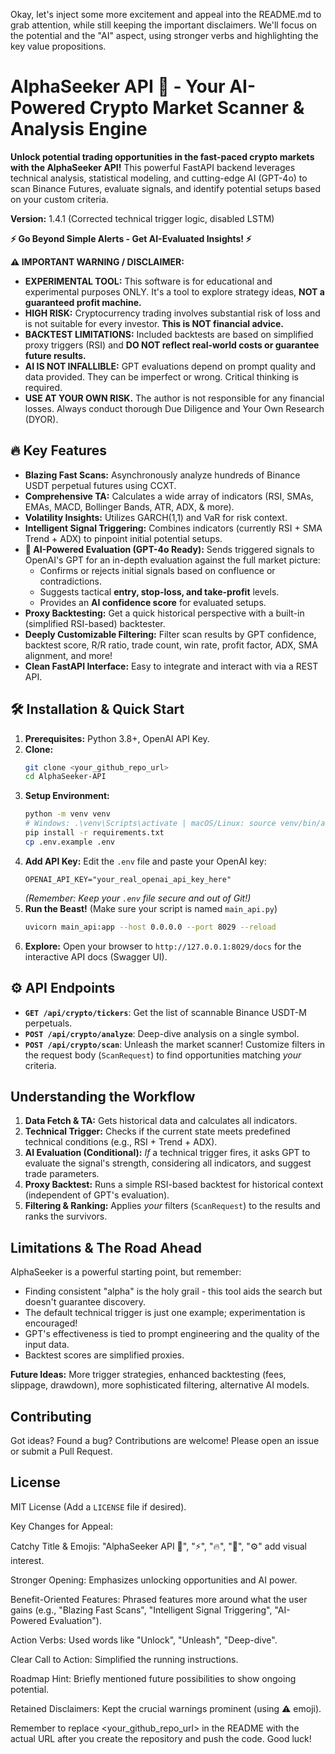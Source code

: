Okay, let's inject some more excitement and appeal into the README.md to grab attention, while still keeping the important disclaimers. We'll focus on the potential and the "AI" aspect, using stronger verbs and highlighting the key value propositions.

# AlphaSeeker API 🚀 - Your AI-Powered Crypto Market Scanner & Analysis Engine

**Unlock potential trading opportunities in the fast-paced crypto markets with the AlphaSeeker API!** This powerful FastAPI backend leverages technical analysis, statistical modeling, and cutting-edge AI (GPT-4o) to scan Binance Futures, evaluate signals, and identify potential setups based on your custom criteria.

**Version:** 1.4.1 (Corrected technical trigger logic, disabled LSTM)

**⚡️ Go Beyond Simple Alerts - Get AI-Evaluated Insights! ⚡️**

**⚠️ IMPORTANT WARNING / DISCLAIMER:**
*   **EXPERIMENTAL TOOL:** This software is for educational and experimental purposes ONLY. It's a tool to explore strategy ideas, **NOT a guaranteed profit machine.**
*   **HIGH RISK:** Cryptocurrency trading involves substantial risk of loss and is not suitable for every investor. **This is NOT financial advice.**
*   **BACKTEST LIMITATIONS:** Included backtests are based on simplified proxy triggers (RSI) and **DO NOT reflect real-world costs or guarantee future results.**
*   **AI IS NOT INFALLIBLE:** GPT evaluations depend on prompt quality and data provided. They can be imperfect or wrong. Critical thinking is required.
*   **USE AT YOUR OWN RISK.** The author is not responsible for any financial losses. Always conduct thorough Due Diligence and Your Own Research (DYOR).

## 🔥 Key Features

*   **Blazing Fast Scans:** Asynchronously analyze hundreds of Binance USDT perpetual futures using CCXT.
*   **Comprehensive TA:** Calculates a wide array of indicators (RSI, SMAs, EMAs, MACD, Bollinger Bands, ATR, ADX, & more).
*   **Volatility Insights:** Utilizes GARCH(1,1) and VaR for risk context.
*   **Intelligent Signal Triggering:** Combines indicators (currently RSI + SMA Trend + ADX) to pinpoint initial potential setups.
*   **🤖 AI-Powered Evaluation (GPT-4o Ready):** Sends triggered signals to OpenAI's GPT for an in-depth evaluation against the full market picture:
    *   Confirms or rejects initial signals based on confluence or contradictions.
    *   Suggests tactical **entry, stop-loss, and take-profit** levels.
    *   Provides an **AI confidence score** for evaluated setups.
*   **Proxy Backtesting:** Get a quick historical perspective with a built-in (simplified RSI-based) backtester.
*   **Deeply Customizable Filtering:** Filter scan results by GPT confidence, backtest score, R/R ratio, trade count, win rate, profit factor, ADX, SMA alignment, and more!
*   **Clean FastAPI Interface:** Easy to integrate and interact with via a REST API.

## 🛠️ Installation & Quick Start

1.  **Prerequisites:** Python 3.8+, OpenAI API Key.
2.  **Clone:**
    ```bash
    git clone <your_github_repo_url>
    cd AlphaSeeker-API
    ```
3.  **Setup Environment:**
    ```bash
    python -m venv venv
    # Windows: .\venv\Scripts\activate | macOS/Linux: source venv/bin/activate
    pip install -r requirements.txt
    cp .env.example .env
    ```
4.  **Add API Key:** Edit the `.env` file and paste your OpenAI key:
    ```dotenv
    OPENAI_API_KEY="your_real_openai_api_key_here"
    ```
    *(Remember: Keep your `.env` file secure and out of Git!)*
5.  **Run the Beast!** (Make sure your script is named `main_api.py`)
    ```bash
    uvicorn main_api:app --host 0.0.0.0 --port 8029 --reload
    ```
6.  **Explore:** Open your browser to `http://127.0.0.1:8029/docs` for the interactive API docs (Swagger UI).

## ⚙️ API Endpoints

*   **`GET /api/crypto/tickers`**: Get the list of scannable Binance USDT-M perpetuals.
*   **`POST /api/crypto/analyze`**: Deep-dive analysis on a single symbol.
*   **`POST /api/crypto/scan`**: Unleash the market scanner! Customize filters in the request body (`ScanRequest`) to find opportunities matching *your* criteria.

## Understanding the Workflow

1.  **Data Fetch & TA:** Gets historical data and calculates all indicators.
2.  **Technical Trigger:** Checks if the current state meets predefined technical conditions (e.g., RSI + Trend + ADX).
3.  **AI Evaluation (Conditional):** *If* a technical trigger fires, it asks GPT to evaluate the signal's strength, considering all indicators, and suggest trade parameters.
4.  **Proxy Backtest:** Runs a simple RSI-based backtest for historical context (independent of GPT's evaluation).
5.  **Filtering & Ranking:** Applies *your* filters (`ScanRequest`) to the results and ranks the survivors.

## Limitations & The Road Ahead

AlphaSeeker is a powerful starting point, but remember:

*   Finding consistent "alpha" is the holy grail - this tool aids the search but doesn't guarantee discovery.
*   The default technical trigger is just one example; experimentation is encouraged!
*   GPT's effectiveness is tied to prompt engineering and the quality of the input data.
*   Backtest scores are simplified proxies.

**Future Ideas:** More trigger strategies, enhanced backtesting (fees, slippage, drawdown), more sophisticated filtering, alternative AI models.

## Contributing

Got ideas? Found a bug? Contributions are welcome! Please open an issue or submit a Pull Request.

## License

MIT License (Add a `LICENSE` file if desired).


Key Changes for Appeal:

Catchy Title & Emojis: "AlphaSeeker API 🚀", "⚡️", "🔥", "🤖", "⚙️" add visual interest.

Stronger Opening: Emphasizes unlocking opportunities and AI power.

Benefit-Oriented Features: Phrased features more around what the user gains (e.g., "Blazing Fast Scans", "Intelligent Signal Triggering", "AI-Powered Evaluation").

Action Verbs: Used words like "Unlock", "Unleash", "Deep-dive".

Clear Call to Action: Simplified the running instructions.

Roadmap Hint: Briefly mentioned future possibilities to show ongoing potential.

Retained Disclaimers: Kept the crucial warnings prominent (using ⚠️ emoji).

Remember to replace <your_github_repo_url> in the README with the actual URL after you create the repository and push the code. Good luck!
